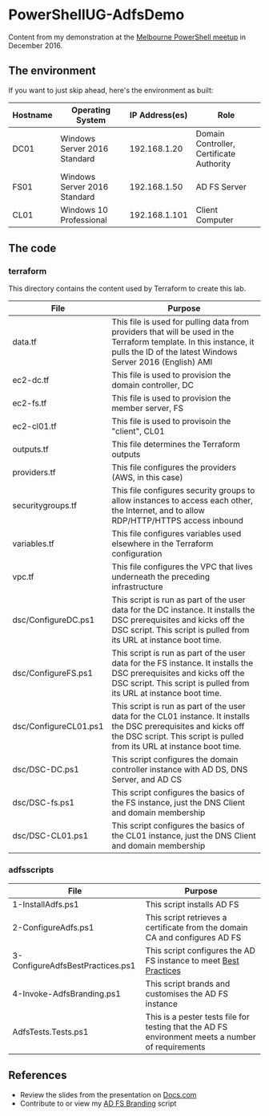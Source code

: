 # PowerShellUG-AdfsDemo
Content from my demonstration at the 
[Melbourne PowerShell meetup](https://www.meetup.com/Melbourne-PowerShell-Meetup/events/235311212/)
in December 2016.

## The environment
If you want to just skip ahead, here's the environment as built:

| Hostname | Operating System | IP Address(es) | Role |
|---|---|---|---
| DC01 | Windows Server 2016 Standard | 192.168.1.20 | Domain Controller, Certificate Authority |
| FS01 | Windows Server 2016 Standard | 192.168.1.50 | AD FS Server |
| CL01 | Windows 10 Professional | 192.168.1.101 | Client Computer |

## The code

### terraform
This directory contains the content used by Terraform to create this lab.

| File | Purpose |
|--- | ---
| data.tf | This file is used for pulling data from providers that will be used in the Terraform template. In this instance, it pulls the ID of the latest Windows Server 2016 (English) AMI
| ec2-dc.tf | This file is used to provision the domain controller, DC
| ec2-fs.tf | This file is used to provision the member server, FS
| ec2-cl01.tf | This file is used to provisoin the "client", CL01 
| outputs.tf | This file determines the Terraform outputs 
| providers.tf | This file configures the providers (AWS, in this case)
| securitygroups.tf | This file configures security groups to allow instances to access each other, the Internet, and to allow RDP/HTTP/HTTPS access inbound
| variables.tf | This file configures variables used elsewhere in the Terraform configuration
| vpc.tf | This file configures the VPC that lives underneath the preceding infrastructure
| dsc/ConfigureDC.ps1 | This script is run as part of the user data for the DC instance. It installs the DSC prerequisites and kicks off the DSC script. This script is pulled from its URL at instance boot time.
| dsc/ConfigureFS.ps1 | This script is run as part of the user data for the FS instance. It installs the DSC prerequisites and kicks off the DSC script. This script is pulled from its URL at instance boot time.
| dsc/ConfigureCL01.ps1 | This script is run as part of the user data for the CL01 instance. It installs the DSC prerequisites and kicks off the DSC script. This script is pulled from its URL at instance boot time.
| dsc/DSC-DC.ps1 | This script configures the domain controller instance with AD DS, DNS Server, and AD CS
| dsc/DSC-fs.ps1 | This script configures the basics of the FS instance, just the DNS Client and domain membership
| dsc/DSC-CL01.ps1 | This script configures the basics of the CL01 instance, just the DNS Client and domain membership

### adfsscripts

| File | Purpose |
| --- | ---
| 1-InstallAdfs.ps1 | This script installs AD FS
| 2-ConfigureAdfs.ps1 | This script retrieves a certificate from the domain CA and configures AD FS
| 3-ConfigureAdfsBestPractices.ps1 | This script configures the AD FS instance to meet [Best Practices](https://flamingkeys.com/adfsbp16)
| 4-Invoke-AdfsBranding.ps1 | This script brands and customises the AD FS instance
| AdfsTests.Tests.ps1 | This is a pester tests file for testing that the AD FS environment meets a number of requirements

## References
* Review the slides from the presentation on [Docs.com](https://docs.com/chrisbrown)
* Contribute to or view my [AD FS Branding](https://github.com/chrisbrownie/Invoke-AdfsBranding) script